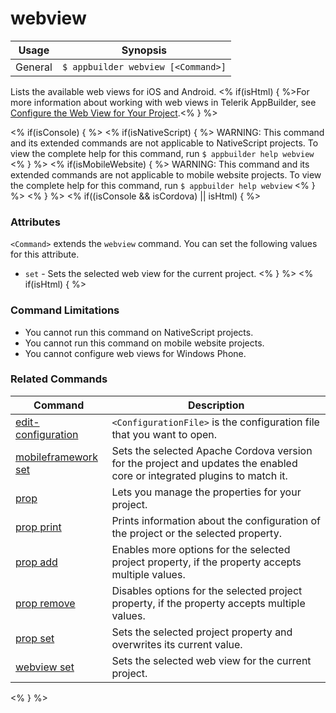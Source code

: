 webview
==========

Usage | Synopsis
------|-------
General | `$ appbuilder webview [<Command>]`

Lists the available web views for iOS and Android. <% if(isHtml) { %>For more information about working with web views in Telerik AppBuilder, see [Configure the Web View for Your Project](http://docs.telerik.com/platform/appbuilder/configuring-your-project/configure-web-views).<% } %>

<% if(isConsole) { %>
<% if(isNativeScript)  { %>
WARNING: This command and its extended commands are not applicable to NativeScript projects. To view the complete help for this command, run `$ appbuilder help webview`
<% } %>
<% if(isMobileWebsite)  { %>
WARNING: This command and its extended commands are not applicable to mobile website projects. To view the complete help for this command, run `$ appbuilder help webview`
<% } %>
<% } %>
<% if((isConsole && isCordova) || isHtml) { %>

### Attributes

`<Command>` extends the `webview` command. You can set the following values for this attribute.
* `set` - Sets the selected web view for the current project.
<% } %>
<% if(isHtml) { %> 
### Command Limitations

* You cannot run this command on NativeScript projects.
* You cannot run this command on mobile website projects.
* You cannot configure web views for Windows Phone.

### Related Commands

Command | Description
----------|----------
[edit-configuration](edit-configuration.html) | `<ConfigurationFile>` is the configuration file that you want to open.
[mobileframework set](mobileframework-set.html) | Sets the selected Apache Cordova version for the project and updates the enabled core or integrated plugins to match it.
[prop](prop.html) | Lets you manage the properties for your project.
[prop print](prop-print.html) | Prints information about the configuration of the project or the selected property.
[prop add](prop-add.html) | Enables more options for the selected project property, if the property accepts multiple values.
[prop remove](prop-remove.html) | Disables options for the selected project property, if the property accepts multiple values.
[prop set](prop-set.html) | Sets the selected project property and overwrites its current value.
[webview set](webview-set.html) | Sets the selected web view for the current project.
<% } %>